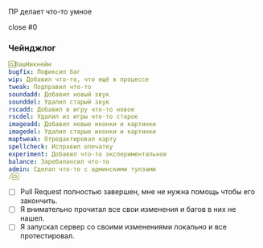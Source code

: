 <!-- ЗДЕСЬ должно быть **подробное описание** того, что происходит в PR и зачем это нужно. PR не должен содержать изменений, о которых здесь ничего не сказано. -->
ПР делает что-то умное

<!-- ЗДЕСЬ нужно **привязать ишью**, которые относятся к PR'у в формате `close #1234` или `fixes #1234` - тогда они автоматически закроются вместе с PR. Можно написать `Затрагивает #1234, но не фиксит его`, если вы просто хотите упоминуть ишью, но не закрывать его. -->
close #0

<!-- ЗДЕСЬ нужно **расписать изменения** которые попадут в **чейнджлог**, формат - `prefix: краткое описание` -->
### Чейнджлог
```yml
🆑ВашНикнейм
bugfix: Пофиксил баг
wip: Добавил что-то, что ещё в процессе
tweak: Подправил что-то
soundadd: Добавил новый звук
sounddel: Удалил старый звук
rscadd: Добавил в игру что-то новое
rscdel: Удалил из игры что-то старое
imageadd: Добавил новые иконки и картинки
imagedel: Удалил старые иконки и картинки
maptweak: Отредактировал карту
spellcheck: Исправил опечатку
experiment: Добавил что-то экспериментальное
balance: Заребалансил что-то
admin: Сделал что-то с админскими тулзами
/🆑
```

<!--
  Честно заполняем галочки. Чем больше галочек, тем быстрее проверять Pull Request, соответственно он быстрее будет принят.
  Чтобы отметить - ставим `x` (икс) внутри квадратных скобочек вот так: `- [x] ...`.
  Галочки можно доставлять позже по мере окончания работы над PR'ом.
-->

- [ ] Pull Request полностью завершен, мне не нужна помощь чтобы его закончить.
- [ ] Я внимательно прочитал все свои изменения и багов в них не нашел.
- [ ] Я запускал сервер со своими изменениями локально и все протестировал.
